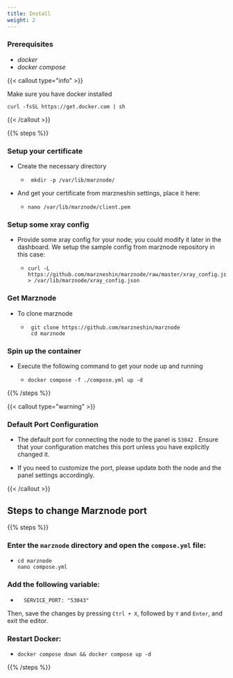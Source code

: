 ```yaml
---
title: Install
weight: 2
---
```



### Prerequisites
  * *docker*
  * *docker compose*



{{< callout type="info" >}}

 Make sure you have docker installed

 ``` 
 curl -fsSL https://get.docker.com | sh 
 ```
  {{< /callout >}}

  

{{% steps %}}

### Setup your certificate 

   * Create the necessary directory


    
     - ```
        mkdir -p /var/lib/marznode/
       ```


 * And get your certificate from marzneshin settings, place it here:

    - ```
      nano /var/lib/marznode/client.pem
      ```



### Setup some xray config 

  * </sub>Provide some xray config for your node; you could modify it later in the dashboard. We setup the sample config from marznode repository in this case:<sub>

       
    -  ```
       curl -L https://github.com/marzneshin/marznode/raw/master/xray_config.json > /var/lib/marznode/xray_config.json
       ```



### Get Marznode 
      
  *  To clone marznode

     - 
        ```
         git clone https://github.com/marzneshin/marznode
         cd marznode 
         ```
        
                    
### Spin up the container 


  * Execute the following command to get your node up and running

     
    -
       ```
       docker compose -f ./compose.yml up -d 
       ```

{{% /steps %}}
  
{{< callout type="warning" >}}
   
  ### Default Port Configuration
 

  * The default port for connecting the node to the panel is ` 53042 ` . Ensure that your configuration matches this port unless you have explicitly changed it.

  * If you need to customize the port, please update both the node and the panel settings accordingly.

{{< /callout >}}


## Steps to change Marznode port

{{% steps %}}

### Enter the `marznode` directory and open the `compose.yml` file:

   * ```
     cd marznode
     nano compose.yml
     ```

### Add the following variable:

   * ```
       SERVICE_PORT: "53043"
     ```

   Then, save the changes by pressing `Ctrl + X`, followed by `Y` and `Enter`, and exit the editor.


### Restart Docker:

   * ```
     docker compose down && docker compose up -d
       ```
{{% /steps %}}

